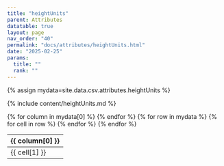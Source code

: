 ```yaml
---
title: "heightUnits"
parent: Attributes
datatable: true
layout: page
nav_order: "40"
permalink: "docs/attributes/heightUnits.html"
date: "2025-02-25"
params:
  title: ""
  rank: ""
---
```

{% assign mydata=site.data.csv.attributes.heightUnits %} 

{% include content/heightUnits.md %}

<table id="myTable" class="display" style="width:100%">
    <thead>
    {% for column in mydata[0] %}
        <th>{{ column[0] }}</th>
    {% endfor %}
    </thead>
    <tbody>
    {% for row in mydata %}
        <tr>
        {% for cell in row %}
            <td>{{ cell[1] }}</td>
        {% endfor %}
        </tr>
    {% endfor %}
    </tbody>
</table>
<script type="text/javascript">
  $(document).ready(function () {
    $('#myTable').DataTable({
      responsive: true,
      deferRender: false,
      paging: false,
      order: [],
    });
  });
</script>
